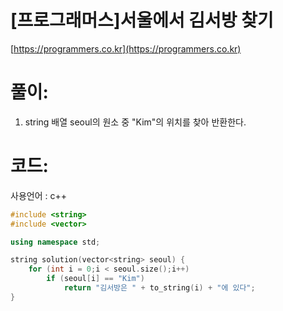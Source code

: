 # [프로그래머스]서울에서 김서방 찾기

[https://programmers.co.kr](https://programmers.co.kr)

# **풀이:**
1. string 배열 seoul의 원소 중 "Kim"의 위치를 찾아 반환한다.

# **코드:**
사용언어 : c++
```c++
#include <string>
#include <vector>

using namespace std;

string solution(vector<string> seoul) {
    for (int i = 0;i < seoul.size();i++)
        if (seoul[i] == "Kim")
            return "김서방은 " + to_string(i) + "에 있다";
}
```

